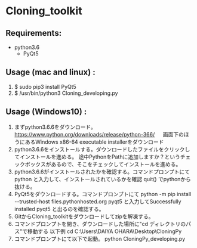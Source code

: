 # Cloning_toolkit

## Requirements:
- python3.6 
    - PyQt5 
## Usage (mac and linux) :
1. $ sudo pip3 install PyQt5
2. $ /usr/bin/python3 Cloning_developing.py

## Usage (Windows10) :
1. まずpython3.6.6をダウンロード。https://www.python.org/downloads/release/python-366/
　 画面下のほうにあるWindows x86-64 executable installerをダウンロード
2. python3.6.6をインストールする。ダウンロードしたファイルをクリックしてインストールを進める。
   途中PythonをPathに追加しますか？というチェックボックスがあるので、そこをチェックしてインストールを進める。
3. python3.6.6がインストールされたかを確認する。コマンドプロンプトにて
   python 
   と入力して、インストールされているかを確認
   quit()
   でpythonから抜ける。
4. PyQt5をダウンロードする。コマンドプロンプトにて
   python -m pip install --trusted-host files.pythonhosted.org pyqt5
   と入力してSuccessfully installed pyqt5 と出るのを確認する。
5. GitからCloning_toolkitをダウンロードしてzipを解凍する。
6. コマンドプロンプトを開き、ダウンロードした場所に"cd ディレクトリのパス"で移動する 以下例
   cd C:\Users\DAIYA OHARA\Desktop\CloningPy
7. コマンドプロンプトにて以下で起動。
   python CloningPy_developing.py
